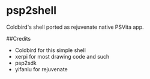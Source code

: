 # psp2shell
Coldbird's shell ported as rejuvenate native PSVita app.

##Credits
- Coldbird for this simple shell
- xerpi for most drawing code and such
- psp2sdk
- yifanlu for rejuvenate

